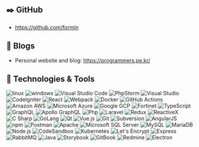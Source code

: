 
## ✒️ GitHub

- https://github.com/formin

## 📝 Blogs

- Personal website and blog: https://programmers.pe.kr/

## 🔧 Technologies & Tools
 
<p>
  <img alt="linux" src="https://img.shields.io/badge/-linux-FCC624?style=flat-square&logo=linux&logoColor=white" />
  <img alt="windows" src="https://img.shields.io/badge/-windows-0078D6?style=flat-square&logo=windows&logoColor=white" />
  <img alt="Visual Studio Code" src="https://img.shields.io/badge/-Visual Studio Code-007ACC?style=flat-square&logo=Visual Studio Code&logoColor=white" />
  <img alt="PhpStorm" src="https://img.shields.io/badge/-PhpStorm-000000?style=flat-square&logo=PhpStorm&logoColor=white" />
  <img alt="Visual Studio" src="https://img.shields.io/badge/-Visual Studio-5C2D91?style=flat-square&logo=Visual Studio&logoColor=white" />
  <img alt="CodeIgniter" src="https://img.shields.io/badge/-CodeIgniter-EF4223?style=flat-square&logo=CodeIgniter&logoColor=white" />
  <img alt="React" src="https://img.shields.io/badge/-React-61DAFB?style=flat-square&logo=react&logoColor=white" />
  <img alt="Webpack" src="https://img.shields.io/badge/-Webpack-8DD6F9?style=flat-square&logo=webpack&logoColor=white" /> 
  <img alt="Docker" src="https://img.shields.io/badge/-Docker-2496ED?style=flat-square&logo=docker&logoColor=white" />
  <img alt="GitHub Actions" src="https://img.shields.io/badge/-GitHub Actions-2088FF?style=flat-square&logo=GitHub Actions&logoColor=white" />
  <img alt="Amazon AWS" src="https://img.shields.io/badge/-Amazon AWS-232F3E?style=flat-square&logo=Amazon AWS&logoColor=white" />
  <img alt="Microsoft Azure" src="https://img.shields.io/badge/-Microsoft Azure-0078D4?style=flat-square&logo=Microsoft Azure&logoColor=white" />
  <img alt="Google GCP" src="https://img.shields.io/badge/-Google GCP-4285F4?style=flat-square&logo=google-cloud&logoColor=white" />
  <img alt="Fortinet" src="https://img.shields.io/badge/-Fortinet-EE3124?style=flat-square&logoFortinet&logoColor=white" />
  <img alt="TypeScript" src="https://img.shields.io/badge/-TypeScript-3178C6?style=flat-square&logo=typescript&logoColor=white" /> 
  <img alt="GraphQL" src="https://img.shields.io/badge/-GraphQL-E10098?style=flat-square&logo=GraphQL&logoColor=white" />
  <img alt="Apollo GraphQL" src="https://img.shields.io/badge/-Apollo GraphQL-311C87?style=flat-square&logo=Apollo GraphQL&logoColor=white" />
  <img alt="Php" src="https://img.shields.io/badge/-Php-777BB4?style=flat-square&logo=Php&logoColor=white" />
  <img alt="Laravel" src="https://img.shields.io/badge/-Laravel-FF2D20?style=flat-square&logo=Laravel&logoColor=white" />
  <img alt="Redux" src="https://img.shields.io/badge/-Redux-764ABC?style=flat-square&logo=Redux&logoColor=white" />
  <img alt="ReactiveX" src="https://img.shields.io/badge/-ReactiveX-B7178C?style=flat-square&logo=ReactiveX&logoColor=white" />
  <img alt="C Sharp" src="https://img.shields.io/badge/-C Sharp-239120?style=flat-square&logo=C Sharp&logoColor=white" />
  <img alt="GoLang" src="https://img.shields.io/badge/-GoLang-000000?style=flat-square&logo=GoLand&logoColor=white" />
  <img alt="Qt" src="https://img.shields.io/badge/-Qt-41CD52?style=flat-square&logo=Qt&logoColor=white" />
  <img alt="Vue.js" src="https://img.shields.io/badge/-Vue.js-4FC08D?style=flat-square&logo=Vue.js&logoColor=white" />
  <img alt="Git" src="https://img.shields.io/badge/-Git-F05032?style=flat-square&logo=Git&logoColor=white" />
  <img alt="Subversion" src="https://img.shields.io/badge/-Subversion-809CC9?style=flat-square&logo=Subversion&logoColor=white" />
  <img alt="AngularJS" src="https://img.shields.io/badge/-AngularJS-E23237?style=flat-square&logo=AngularJS&logoColor=white" />
  <img alt="npm" src="https://img.shields.io/badge/-NPM-CB3837?style=flat-square&logo=npm&logoColor=white" />
  <img alt="Postman" src="https://img.shields.io/badge/-Postman-FF6C37?style=flat-square&logo=Postman&logoColor=white" />
  <img alt="Apache" src="https://img.shields.io/badge/-Apache-D22128?style=flat-square&logo=Apache&logoColor=white" />
  <img alt="Microsoft SQL Server" src="https://img.shields.io/badge/-Microsoft SQL Server-CC2927?style=flat-square&logo=Microsoft SQL Server&logoColor=white" />
  <img alt="MySQL" src="https://img.shields.io/badge/-MySQL-4479A1?style=flat-square&logo=MySQL&logoColor=white" />
  <img alt="MariaDB" src="https://img.shields.io/badge/-MariaDB-003545?style=flat-square&logo=MariaDB&logoColor=white" />
  <img alt="Node.js" src="https://img.shields.io/badge/-Node.js-339933?style=flat-square&logo=Node.js&logoColor=white" />
  <img alt="CodeSandbox" src="https://img.shields.io/badge/-CodeSandbox-000000?style=flat-square&logo=CodeSandbox&logoColor=white" />
  <img alt="Kubernetes" src="https://img.shields.io/badge/-Kubernetes-326CE5?style=flat-square&logo=Kubernetes&logoColor=white" />
  <img alt="Let's Encrypt" src="https://img.shields.io/badge/-Let's Encrypt-003A70?style=flat-square&logo=Let's Encrypt&logoColor=white" />
  <img alt="Express" src="https://img.shields.io/badge/-Express-000000?style=flat-square&logo=Express&logoColor=white" />
  <img alt="RabbitMQ" src="https://img.shields.io/badge/-RabbitMQ-FF6600?style=flat-square&logo=RabbitMQ&logoColor=white" />
  <img alt="Java" src="https://img.shields.io/badge/-Java-007396?style=flat-square&logo=Java&logoColor=white" />
  <img alt="Storybook" src="https://img.shields.io/badge/-Storybook-FF4785?style=flat-square&logo=Storybook&logoColor=white" />
  <img alt="GitBook" src="https://img.shields.io/badge/-GitBook-3884FF?style=flat-square&logo=GitBook&logoColor=white" />
  <img alt="Redmine" src="https://img.shields.io/badge/-Redmine-B32024?style=flat-square&logo=Redmine&logoColor=white" />
  <img alt="Electron" src="https://img.shields.io/badge/-Electron-47848F?style=flat-square&logo=Electron&logoColor=white" />
</p>
